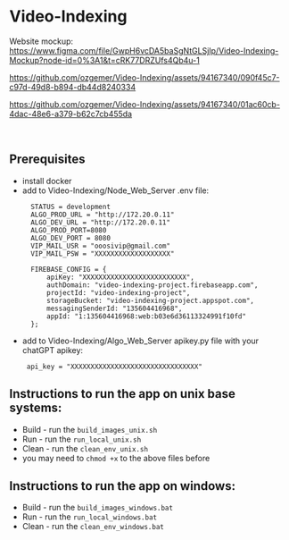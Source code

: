# Video-Indexing

Website mockup: https://www.figma.com/file/GwpH6vcDA5baSgNtGLSjIp/Video-Indexing-Mockup?node-id=0%3A1&t=cRK77DRZUfs4Qb4u-1 



https://github.com/ozgemer/Video-Indexing/assets/94167340/090f45c7-c97d-49d8-b894-db44d8240334




https://github.com/ozgemer/Video-Indexing/assets/94167340/01ac60cb-4dac-48e6-a379-b62c7cb455da


<br/>

## Prerequisites
* install docker
* add to Video-Indexing/Node_Web_Server .env file:
  ```
    STATUS = development
    ALGO_PROD_URL = "http://172.20.0.11"
    ALGO_DEV_URL = "http://172.20.0.11"
    ALGO_PROD_PORT=8080
    ALGO_DEV_PORT = 8080
    VIP_MAIL_USR = "ooosivip@gmail.com"
    VIP_MAIL_PSW = "XXXXXXXXXXXXXXXXXXX"
    
    FIREBASE_CONFIG = {
        apiKey: "XXXXXXXXXXXXXXXXXXXXXXXXXX",
        authDomain: "video-indexing-project.firebaseapp.com",
        projectId: "video-indexing-project",
        storageBucket: "video-indexing-project.appspot.com",
        messagingSenderId: "135604416968",
        appId: "1:135604416968:web:b03e6d36113324991f10fd"
    };
  ```
* add to Video-Indexing/Algo_Web_Server apikey.py file with your chatGPT apikey:
  ```
   api_key = "XXXXXXXXXXXXXXXXXXXXXXXXXXXXXXXX"
  ```

## Instructions to run the app on unix base systems:
* Build - run the `build_images_unix.sh`
* Run - run the `run_local_unix.sh`
* Clean - run the `clean_env_unix.sh`
* you may need to `chmod +x` to the above files before

## Instructions to run the app on windows:
* Build - run the `build_images_windows.bat`
* Run - run the `run_local_windows.bat`
* Clean - run the `clean_env_windows.bat`
